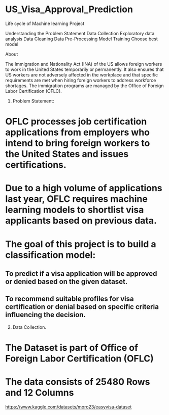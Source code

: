 # US_Visa_Approval_Prediction

Life cycle of Machine learning Project

Understanding the Problem Statement
Data Collection
Exploratory data analysis
Data Cleaning
Data Pre-Processing
Model Training
Choose best model


About

The Immigration and Nationality Act (INA) of the US allows foreign workers to work in the United States temporarily or permanently. It also ensures that US workers are not adversely affected in the workplace and that specific requirements are met when hiring foreign workers to address workforce shortages. The immigration programs are managed by the Office of Foreign Labor Certification (OFLC).

1) Problem Statement:

# OFLC processes job certification applications from employers who intend to bring foreign workers to the United States and issues certifications.
# Due to a high volume of applications last year, OFLC requires machine learning models to shortlist visa applicants based on previous data.
# The goal of this project is to build a classification model:
## To predict if a visa application will be approved or denied based on the given dataset.
## To recommend suitable profiles for visa certification or denial based on specific criteria influencing the decision.

2) Data Collection.
# The Dataset is part of Office of Foreign Labor Certification (OFLC)
# The data consists of 25480 Rows and 12 Columns
https://www.kaggle.com/datasets/moro23/easyvisa-dataset